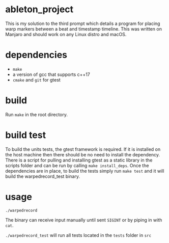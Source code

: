# ableton_project

This is my solution to the third prompt which details a program for placing warp markers between
a beat and timestamp timeline. This was written on Manjaro and should work on any Linux distro
and macOS.

# dependencies

* `make`
*  a version of gcc that supports c++17
*  `cmake` and `git` for gtest

# build

Run `make` in the root directory.

# build test

To build the units tests, the gtest framework is required. If it is installed on the host machine
then there should be no need to install the dependency. There is a script for pulling and installing
gtest as a static library in the scripts folder and can be run by calling `make install_deps`.
Once the dependencies are in place, to build the tests simply run `make test` and it will build the
warpedrecord_test binary.

# usage

`./warpedrecord`

The binary can receive input manually until sent `SIGINT` or by piping in with `cat`.

`./warpedrecord_test` will run all tests located in the `tests` folder in `src`
